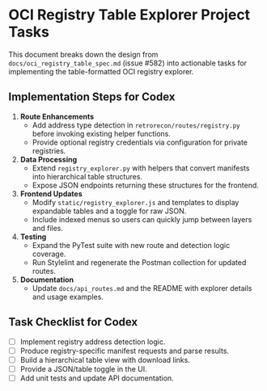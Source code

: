 # OCI Registry Table Explorer Project Tasks

This document breaks down the design from `docs/oci_registry_table_spec.md` (issue #582) into actionable tasks for implementing the table-formatted OCI registry explorer.

## Implementation Steps for Codex
1. **Route Enhancements**
   - Add address type detection in `retrorecon/routes/registry.py` before invoking existing helper functions.
   - Provide optional registry credentials via configuration for private registries.
2. **Data Processing**
   - Extend `registry_explorer.py` with helpers that convert manifests into hierarchical table structures.
   - Expose JSON endpoints returning these structures for the frontend.
3. **Frontend Updates**
   - Modify `static/registry_explorer.js` and templates to display expandable tables and a toggle for raw JSON.
   - Include indexed menus so users can quickly jump between layers and files.
4. **Testing**
   - Expand the PyTest suite with new route and detection logic coverage.
   - Run Stylelint and regenerate the Postman collection for updated routes.
5. **Documentation**
   - Update `docs/api_routes.md` and the README with explorer details and usage examples.

## Task Checklist for Codex
- [ ] Implement registry address detection logic.
- [ ] Produce registry-specific manifest requests and parse results.
- [ ] Build a hierarchical table view with download links.
- [ ] Provide a JSON/table toggle in the UI.
- [ ] Add unit tests and update API documentation.
